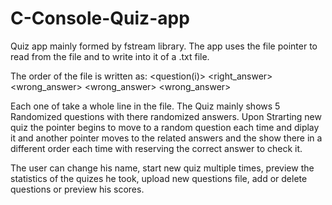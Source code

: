 # C-Console-Quiz-app
Quiz app mainly formed by fstream library.
The app uses the file pointer to read from the file and to write into it of a .txt file.

The order of the file is written as: 
<question(i)>
<right_answer>
<wrong_answer>
<wrong_answer>
<wrong_answer>

Each one of take a whole line in the file.
The Quiz mainly shows 5 Randomized questions with there randomized answers.
Upon Strarting new quiz the pointer begins to move to a random question each time and diplay it and another pointer moves to the related answers and the show there in a different order each time with reserving the correct answer to check it.

The user can change his name, start new quiz multiple times, preview the statistics of the quizes he took, upload new questions file, add or delete questions or preview his scores.
